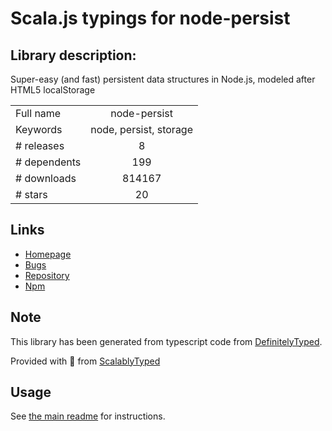 
# Scala.js typings for node-persist


## Library description:
Super-easy (and fast) persistent data structures in Node.js, modeled after HTML5 localStorage

|                    |                 |
| ------------------ | :-------------: |
| Full name          | node-persist |
| Keywords           | node, persist, storage |
| # releases         | 8 |
| # dependents       | 199 |
| # downloads        | 814167 |
| # stars            | 20 |

## Links
- [Homepage](https://github.com/simonlast/node-persist#readme)
- [Bugs](https://github.com/simonlast/node-persist/issues)
- [Repository](https://github.com/simonlast/node-persist)
- [Npm](https://www.npmjs.com/package/node-persist)
    


## Note
This library has been generated from typescript code from [DefinitelyTyped](https://definitelytyped.org).

Provided with :purple_heart: from [ScalablyTyped](https://github.com/oyvindberg/ScalablyTyped)

## Usage
See [the main readme](../../readme.md) for instructions.


